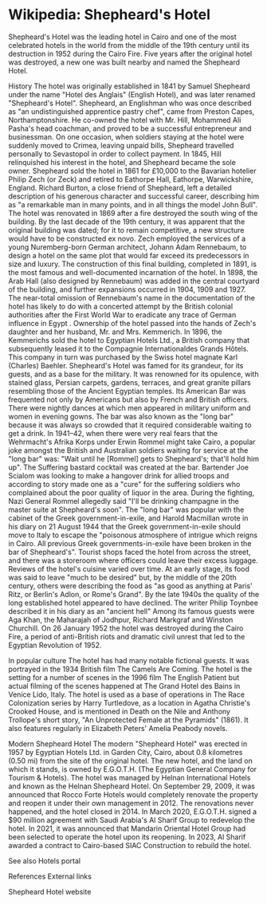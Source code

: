 
# Wikipedia: Shepheard&#039;s Hotel
Shepheard's Hotel was the leading hotel in Cairo and one of the most celebrated hotels in the world from the middle of the 19th century until its destruction in 1952 during the Cairo Fire. Five years after the original hotel was destroyed, a new one was built nearby and named the Shepheard Hotel.

History
The hotel was originally established in 1841 by Samuel Shepheard under the name "Hotel des Anglais" (English Hotel), and was later renamed "Shepheard's Hotel". Shepheard, an Englishman who was once described as "an undistinguished apprentice pastry chef",  came from Preston Capes, Northamptonshire. He co-owned the hotel with Mr. Hill, Mohammed Ali Pasha's head coachman, and proved to be a successful entrepreneur and businessman. On one occasion, when soldiers staying at the hotel were suddenly moved to Crimea, leaving unpaid bills, Shepheard travelled personally to Sevastopol in order to collect payment.
In 1845, Hill relinquished his interest in the hotel, and Shepheard became the sole owner. Shepheard sold the hotel in 1861 for £10,000 to the Bavarian hotelier Philip Zech (or Zeck) and retired to Eathorpe Hall, Eathorpe, Warwickshire, England. Richard Burton, a close friend of Shepheard, left a detailed description of his generous character and successful career, describing him as "a remarkable man in many points, and in all things the model John Bull".
The hotel was renovated in 1869 after a fire destroyed the south wing of the building. By the last decade of the 19th century, it was apparent that the original building was dated; for it to remain competitive, a new structure would have to be constructed ex novo. Zech employed the services of a young Nuremberg-born German architect, Johann Adam Rennebaum, to design a hotel on the same plot that would far exceed its predecessors in size and luxury. The construction of this final building, completed in 1891, is the most famous and well-documented incarnation of the hotel. In 1898, the Arab Hall (also designed by Rennebaum) was added in the central courtyard of the building, and further expansions occurred in 1904, 1909 and 1927. The near-total omission of Rennebaum's name in the documentation of the hotel has likely to do with a concerted attempt by the British colonial authorities after the First World War to eradicate any trace of German influence in Egypt . Ownership of the hotel passed into the hands of Zech's daughter and her husband, Mr. and Mrs. Kemmerich. In 1896, the Kemmerichs sold the hotel to Egyptian Hotels Ltd., a British company that subsequently leased it to the Compagnie Internationaldes Grands Hôtels. This company in turn was purchased by the Swiss hotel magnate Karl (Charles) Baehler. Shepheard's Hotel was famed for its grandeur, for its guests, and as a base for the military. It was renowned for its opulence, with stained glass, Persian carpets, gardens, terraces, and great granite pillars resembling those of the Ancient Egyptian temples. Its American Bar was frequented not only by Americans but also by French and British officers. There were nightly dances at which men appeared in military uniform and women in evening gowns.
The bar was also known as the "long bar" because it was always so crowded that it required considerable waiting to get a drink. In 1941–42, when there were very real fears that the Wehrmacht's Afrika Korps  under Erwin Rommel might take Cairo, a popular joke amongst the British and Australian soldiers waiting for service at the "long bar" was: "Wait until he [Rommel] gets to Shepheard's; that'll hold him up". The Suffering bastard cocktail was created at the bar.  Bartender Joe Scialom was looking to make a hangover drink for allied troops and according to story made one as a "cure" for the suffering soldiers who complained about the poor quality of liquor in the area. During the fighting, Nazi General Rommel allegedly said "I'll be drinking champagne in the master suite at Shepheard's soon".
The "long bar" was popular with the cabinet of the Greek government-in-exile, and Harold Macmillan wrote in his diary on 21 August 1944 that the Greek government-in-exile should move to Italy to escape the "poisonous atmosphere of intrigue which reigns in Cairo. All previous Greek governments-in-exile have been broken in the bar of Shepheard's".
Tourist shops faced the hotel from across the street, and there was a storeroom where officers could leave their excess luggage. Reviews of the hotel's cuisine varied over time. At an early stage, its food was said to leave "much to be desired" but, by the middle of the 20th century, others were describing the food as "as good as anything at Paris' Ritz, or Berlin's Adlon, or Rome's Grand".
By the late 1940s the quality of the long established hotel appeared to have declined. The writer Philip Toynbee described it in his diary as an "ancient hell"
Among its famous guests were Aga Khan, the Maharajah of Jodhpur, Richard Markgraf and Winston Churchill.
On 26 January 1952 the hotel was destroyed during the Cairo Fire, a period of anti-British riots and dramatic civil unrest that led to the Egyptian Revolution of 1952.

In popular culture
The hotel has had many notable fictional guests. It was portrayed in the 1934 British film The Camels Are Coming. The hotel is the setting for a number of scenes in the 1996 film The English Patient but actual filming of the scenes happened at The Grand Hotel des Bains in Venice Lido, Italy. The hotel is used as a base of operations in The Race Colonization series by Harry Turtledove, as a location in Agatha Christie's Crooked House, and is mentioned in Death on the Nile and Anthony Trollope's short story, "An Unprotected Female at the Pyramids" (1861). It also features regularly in Elizabeth Peters' Amelia Peabody novels.

Modern Shepheard Hotel
The modern "Shepheard Hotel" was erected in 1957 by Egyptian Hotels Ltd. in Garden City, Cairo, about 0.8 kilometres (0.50 mi) from the site of the original hotel. The new hotel, and the land on which it stands, is owned by E.G.O.T.H. (The Egyptian General Company for Tourism & Hotels). The hotel was managed by Helnan International Hotels and known as the Helnan Shepheard Hotel. On September 29, 2009, it was announced that Rocco Forte Hotels would completely renovate the property and reopen it under their own management in 2012. The renovations never happened, and the hotel closed in 2014. In March 2020, E.G.O.T.H. signed a $90 million agreement with Saudi Arabia's Al Sharif Group to redevelop the hotel. In 2021, it was announced that Mandarin Oriental Hotel Group had been selected to operate the hotel upon its reopening. In 2023, Al Sharif awarded a contract to Cairo-based SIAC Construction to rebuild the hotel.

See also
Hotels portal

References
External links

Shepheard Hotel website